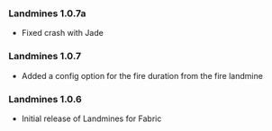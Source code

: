 ### Landmines 1.0.7a
- Fixed crash with Jade

### Landmines 1.0.7
- Added a config option for the fire duration from the fire landmine

### Landmines 1.0.6
- Initial release of Landmines for Fabric
